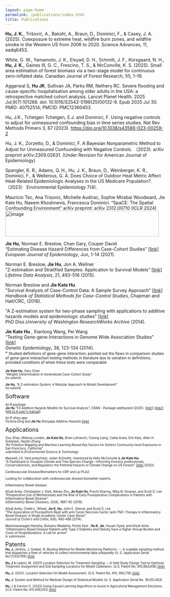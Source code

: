 ```yaml
---
layout: page-home
permalink: /publications/index.html
title: Publications
---
```




**Hu, J. K.**, Trišović, A., Bakshi, A., Braun, D., Dominici, F., & Casey, J. A. (2025). Coexposure to extreme heat, wildfire burn zones, and wildfire smoke in the Western US from 2006 to 2020. Science Advances, 11, eadq6453. <br/>
	
White, G. W., Yamamoto, J. K., Elsyad, D. H., Schmitt, J. F., Korsgaard, N. H., **Hu, J. K.**, Gaines III, G. C., Frescino, T. S., & McConville, K. S. (2025). Small area estimation of forest biomass via a two-stage model for continuous zero-inflated data. Canadian Journal of Forest Research, 55, 1–19. <br/>

Aggarwal S, **Hu JK**, Sullivan JA, Parks RM, Nethery RC. Severe flooding and cause-specific hospitalisation among older adults in the USA: a retrospective matched cohort analysis. Lancet Planet Health. 2025 Jul;9(7):101268. doi: 10.1016/S2542-5196(25)00132-9. Epub 2025 Jul 30. PMID: 40752514; PMCID: PMC12360453. <br/>

Hu, J.K., Tchetgen Tchetgen, E.J. and Dominici, F. Using negative controls to adjust for unmeasured confounding bias in time series studies. Nat Rev Methods Primers 3, 67 (2023). https://doi.org/10.1038/s43586-023-00259-2 <br/>

 Hu, J. K., Zorzetto, D., & Dominici, F. A Bayesian Nonparametric Method to Adjust for Unmeasured Confounding with Negative Controls. （2023). arXiv preprint arXiv:2309.02631. (Under Revision for American Journal of Epidemiology)<br/>
 

Spangler, K. R., Adams, Q. H., Hu, J. K., Braun, D., Weinberger, K. R., Dominici, F., & Wellenius, G. A. Does Choice of Outdoor Heat Metric Affect Heat-Related Epidemiologic Analyses in the US Medicare Population?.（2023） Environmental Epidemiology 7(4).<br/>

Mauricio Tec, Ana Trisovic, Michelle Audirac, Sophie Mirabai Woodward, Jie Kate Hu, Naeem Khoshnevis, Francesca Dominici. “SpaCE: The Spatial Confounding Environment” arXiv preprint: arXiv 2312.00710 (ICLR 2024)<br/>
<img width="484" height="81" alt="image" src="https://github.com/user-attachments/assets/c88e2d98-7a60-4534-9130-8c14b0571b05" /><br/>


**Jie Hu**, Norman E. Breslow, Chan Gary, Couper David<br/>
“Estimating Disease Hazard Differences from Case-Cohort Studies” [[link]](https://link.springer.com/article/10.1007/s10654-021-00739-3)<br/>
*European Journal of Epidemiology*, Jun, 1-14 (2021). <br/>
  

Norman E. Breslow, **Jie Hu**, Jon A. Wellner<br/>
“Z-estimation and Stratified Samples: Application to Survival Models” [[link]](https://www.ncbi.nlm.nih.gov/pmc/articles/PMC4503541/)<br/>
*Lifetime Data Analysis*, 21, 493-516 (2015).<br/>

Norman Breslow and **Jie Kate Hu**<br/>
"Survival Analysis of Case-Control Data: A Sample Survey Approach" [[link]](https://www.mn.uio.no/math/english/research/groups/statistics-data-science/handbook-of-case-control-studies/chapter-17/)<br/>
*Handbook of Statistical Methods for Case-Control Studies*, Chapman and Hall/CRC, (2018). <br/>

 
 "A Z-estimation system for two-phase sampling with applications to additive hazards models and epidemiologic studies" 
   [[link]](https://digital.lib.washington.edu/researchworks/handle/1773/27427) <br/> 
PhD Diss.*University of Washington ResearchWorks Archive* (2014). <br/>

**Jie Kate Hu** , Xianlong Wang, Pei Wang <br/>
“Testing Gene-gene Interactions in Genome Wide Association Studies” [[link]](https://www.ncbi.nlm.nih.gov/pmc/articles/PMC4487553/)<br/> 
*Genetic Epidemiology*, 38, 123-134 (2014). <br/>
*<small>  Studied definitions of gene-gene interaction; pointed out the flaws in comparison studies of gene-gene interaction testing methods in literature due to variation in definitions; provided conditions of when these tests were comparable <small>  <br/>
 
  
**Jie Kate Hu**, Gary Chan <br/>
“Weights Determination in Generalized Case-Cohort Study”<br/>
(to submit). <br/>
   
 
**Jie Hu**, “A Z-estimation System: A Modular Approach to Model Development” <br/>
(to submit) <br/>
   


 <font size="4"> Software  </font> 

An R package:<br/>
**Jie Hu** "Fit Additive Hazards Models for Survival Analysis", CRAN - Package *addhazard* (2020). [[link1]](https://github.com/katehu/addhazard) [[link2]](https://cran.r-project.org/web/packages/addhazard/index.html)<br/> 
[[link to A user's manual]](https://cran.r-project.org/web/packages/addhazard/addhazard.pdf)

An R shiny app:<br/>
Victoria Ding and **Jie Hu** Shinyapp *Additive Hazards* [[link]](https://addhazard.shinyapps.io/addhazard_shiny/?_ga=2.22828659.979974368.1670686069-1357428355.1670686069) <br/>
   

  <font size="4"> Applications </font>  

  
  Zixu Zhao, Melissa Lunden, **Jie Kate Hu**, Brian Lafranchi, Yutong Liang, Caleb Arata, Erin Katz, Allen H. Goldstein, Haofei Zhang <br/>
“Air Pollution Mapping and Machine Learning Reveal Key Factors for Distinct Community-level Exposures in San Francisco, California” <br/>
submitted to *Environmental Science & Technology* <br/>

 
Maxwell J.D. VanLandschoot, Julian Schmitte, (mentored by Kelly McConville & **Jie Kate Hu**)<br/>
"A Dashboard to Visualize Climate and Tree Species Change – Informing Forestry professionals, Conservationists, and Regulators the Potential Impacts of Climate Change on US Forests" [[link]](https://mjdvl.shinyapps.io/NCASI_APP/) (2022) <br/>

 Cardiovascular Disease/Biomarkers hs-CRP and Lp-PLA2:
    
Looking for collaboration with  cardiovascular disease biomarker experts. 

Inflammatory Bowel disease: 
  <!--Collaborator: Afzali Anita [[link]](https://med.uc.edu/landing-pages/faculty-profile/index/pubs/afzaliaa))-->


Afzali Anita, Christopher J. Park, Kehao Zhu, **Jie Kate Hu**, Prachi Sharma, Mika N. Sinanan, and Scott D. Lee<br/>
“Preoperative Use of Methotrexate and the Risk of Early Postoperative Complications in Patients with Inflammatory Bowel Disease” <br/>
*Inflammatory Bowel Diseases*, 22(8), 1887-95 (2016).<br/>

 
  
Afzali Anita, Chelle L. Wheat, **Jie K. Hu**, John E. Olerud, and Scott D. Lee<br/>
“The Association of Psoriasiform Rash with anti-Tumor Necrosis Factor (anti-TNF) Therapy in Inflammatory Bowel Disease: A Single Academic Center Case Series” <br/>
*Journal of Crohn’s and Colitis*, 8(6), 480-488 (2014). <br/>

Manickavasagan,Hanisha, Butnariu Madalina, Porter Kyle , **Hu K. Jie**, Husain Syed, and Afzali Anita<br/>
"Inflammatory Bowel Disease Patients with Type 2 Diabetes and Obesity have a Higher Annual Burden and Costs of Hospitalizations: A call for action” <br/>
in submission. <br/>

<font size="4"> Patents </font>  
**Hu, J**, Jerkins, J, Goebel, N. Routing Method for Mobile Monitoring Platforms --- A scalable sampling method that dispatches a fleet of vehicles to collect environmental data unbiasedly (U. S. Application Serial No.17/332789) [[link]](https://uspto.report/patent/app/20210377708) <br/>

**Hu, J** & Ladoni, M. (2021) Location Selection for Treatment Sampling ---A field Study Design Tool to Optimize Treatment Assignment and Soil Sampling Locations for Model Calibration. (U.S. Patent No. #10,963,606) [[link]](https://uspto.report/patent/grant/10,963,606) <br/> 

**Hu, J**.  (2021). Location Selection for Model Assessment. (U.S. Patent No. #10, 990,716) [[link]](https://uspto.report/patent/grant/10,990,716) <br/>
  
 **Hu, J**. System and Method for Modular Design of Statistical Models (U. S. Application Serial No. 18/051,403) <br/>
  
**Hu**, J & Carrion C. (2022) Using Causal Learning Algorithms to Assist in
Agricultural Management Decisions. (U.S. Patent No. #11,406,053) [[link]](https://uspto.report/patent/grant/11,406,053)<br/>
   
  





     
